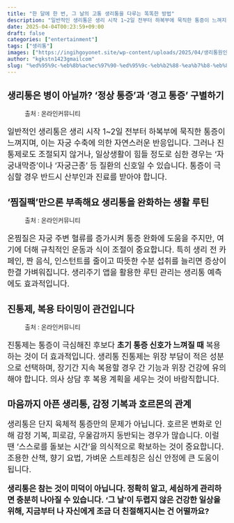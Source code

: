 ```yaml
---
title: "한 달에 한 번, 그 날의 고통 생리통을 다루는 똑똑한 방법"
description: "일반적인 생리통은 생리 시작 1~2일 전부터 하복부에 묵직한 통증이 느껴지며, 이는 자궁 수축에 의한 자연스러운 반응입니다. 그러나 진통제로도 조절되지 않거나, 일상생활이 힘들 정도로 심한 경우는 ‘자궁내막증’이나 ‘자궁근종’ 등 질환의 신호일 수 있습니다. 통증이 극"
date: 2025-04-04T00:23:59+09:00
draft: false
categories: ["entertainment"]
tags: ["생리통"]
images: ["https://ingihgoyonet.site/wp-content/uploads/2025/04/생리통원인-1024x683.jpg", "https://ingihgoyonet.site/wp-content/uploads/2025/04/생리통완화-1024x682.jpg", "https://ingihgoyonet.site/wp-content/uploads/2025/04/진통제-1024x683.jpg"]
author: "kgkstn1423gmailcom"
slug: "%ed%95%9c-%eb%8b%ac%ec%97%90-%ed%95%9c-%eb%b2%88-%ea%b7%b8-%eb%82%a0%ec%9d%98-%ea%b3%a0%ed%86%b5-%ec%83%9d%eb%a6%ac%ed%86%b5%ec%9d%84-%eb%8b%a4%eb%a3%a8%eb%8a%94-%eb%98%91%eb%98%91%ed%95%9c-%eb%b0%a9"
---
```


<h2 >생리통은 병이 아닐까? ‘정상 통증’과 ‘경고 통증’ 구별하기</h2> <figure ><img src="https://ingihgoyonet.site/wp-content/uploads/2025/04/생리통원인-1024x683.jpg" alt="" style="aspect-ratio:16/9;object-fit:cover"/><figcaption >출처 : 온라인커뮤니티</figcaption></figure> <p style="font-size:18px">일반적인 생리통은 생리 시작 1~2일 전부터 하복부에 묵직한 통증이 느껴지며, 이는 자궁 수축에 의한 자연스러운 반응입니다. 그러나 진통제로도 조절되지 않거나, 일상생활이 힘들 정도로 심한 경우는 ‘자궁내막증’이나 ‘자궁근종’ 등 질환의 신호일 수 있습니다. 통증이 극심할 경우 반드시 산부인과 진료를 받아야 합니다.</p> <h2 >‘찜질팩’만으론 부족해요 생리통을 완화하는 생활 루틴</h2> <figure ><img src="https://ingihgoyonet.site/wp-content/uploads/2025/04/생리통완화-1024x682.jpg" alt="" style="aspect-ratio:16/9;object-fit:cover"/><figcaption >출처 : 온라인커뮤니티</figcaption></figure> <p style="font-size:18px">온찜질은 자궁 주변 혈류를 증가시켜 통증 완화에 도움을 주지만, 여기에 더해 규칙적인 운동과 식이 조절이 중요합니다. 특히 생리 전 카페인, 짠 음식, 인스턴트를 줄이고 따뜻한 수분 섭취를 늘리면 증상이 한결 가벼워집니다. 생리주기 앱을 활용한 루틴 관리는 생리통 예측에도 효과적입니다.</p> <h2 >진통제, 복용 타이밍이 관건입니다</h2> <figure ><img src="https://ingihgoyonet.site/wp-content/uploads/2025/04/진통제-1024x683.jpg" alt="" style="aspect-ratio:16/9;object-fit:cover"/><figcaption >출처 : 온라인커뮤니티</figcaption></figure> <p style="font-size:18px">진통제는 통증이 극심해진 후보다 <strong>초기 통증 신호가 느껴질 때</strong> 복용하는 것이 더 효과적입니다. 생리통 진통제는 위장 부담이 적은 성분으로 선택하며, 장기간 지속 복용할 경우 간 기능과 위장 건강에 유의해야 합니다. 의사 상담 후 복용 계획을 세우는 것이 바람직합니다.</p> <h2 >마음까지 아픈 생리통, 감정 기복과 호르몬의 관계</h2> <p style="font-size:18px">생리통은 단지 육체적 통증만의 문제가 아닙니다. 호르몬 변화로 인해 감정 기복, 피로감, 우울감까지 동반되는 경우가 많습니다. 이럴 땐 ‘스스로를 돌보는 시간’을 의식적으로 확보하는 것이 중요합니다. 조용한 산책, 향기 요법, 가벼운 스트레칭은 심신 안정에 큰 도움이 됩니다.</p> <p style="font-size:18px"><strong>생리통은 참는 것이 미덕이 아닙니다. 정확히 알고, 세심하게 관리하면 충분히 나아질 수 있습니다. ‘그 날’이 두렵지 않은 건강한 일상을 위해, 지금부터 나 자신에게 조금 더 친절해지시는 건 어떨까요?</strong></p>